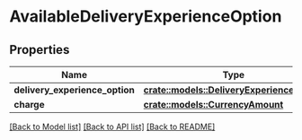 # AvailableDeliveryExperienceOption

## Properties

Name | Type | Description | Notes
------------ | ------------- | ------------- | -------------
**delivery_experience_option** | [**crate::models::DeliveryExperienceOption**](DeliveryExperienceOption.md) |  | 
**charge** | [**crate::models::CurrencyAmount**](CurrencyAmount.md) |  | 

[[Back to Model list]](../README.md#documentation-for-models) [[Back to API list]](../README.md#documentation-for-api-endpoints) [[Back to README]](../README.md)


